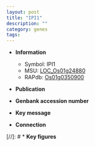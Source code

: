 ```yaml
---
layout: post
title: "IPI1"
description: ""
category: genes
tags: 
---
```


* **Information**  
    + Symbol: IPI1  
    + MSU: [LOC_Os01g24880](http://rice.uga.edu/cgi-bin/ORF_infopage.cgi?orf=LOC_Os01g24880)  
    + RAPdb: [Os01g0350900](http://rapdb.dna.affrc.go.jp/viewer/gbrowse_details/irgsp1?name=Os01g0350900)  

* **Publication**  

* **Genbank accession number**  

* **Key message**  

* **Connection**  

[//]: # * **Key figures**  



